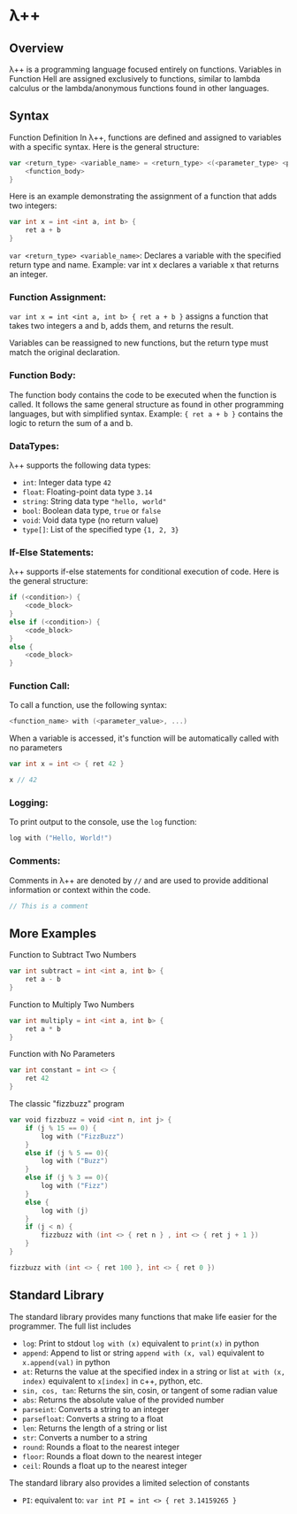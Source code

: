 # λ++
## Overview
λ++ is a programming language focused entirely on functions. Variables in Function Hell are assigned exclusively to functions, similar to lambda calculus or the lambda/anonymous functions found in other languages.

## Syntax
Function Definition
In λ++, functions are defined and assigned to variables with a specific syntax. Here is the general structure:

```go
var <return_type> <variable_name> = <return_type> <(<parameter_type> <parameter_name>, ...)> {
    <function_body>
}
```
Here is an example demonstrating the assignment of a function that adds two integers:

```go
var int x = int <int a, int b> { 
    ret a + b
}
```

`var <return_type> <variable_name>`: Declares a variable with the specified return type and name.
Example: var int x declares a variable x that returns an integer.

### Function Assignment:
`var int x = int <int a, int b> { ret a + b }` assigns a function that takes two integers a and b, adds them, and returns the result.

Variables can be reassigned to new functions, but the return type must match the original declaration.


### Function Body:

The function body contains the code to be executed when the function is called. It follows the same general structure as found in other programming languages, but with simplified syntax.
Example: `{ ret a + b }` contains the logic to return the sum of a and b.

### DataTypes:

λ++ supports the following data types:

- `int`: Integer data type `42`
- `float`: Floating-point data type `3.14`
- `string`: String data type `"hello, world"`
- `bool`: Boolean data type, `true` or `false`
- `void`: Void data type (no return value)
- `type[]`: List of the specified type `{1, 2, 3}`


### If-Else Statements:

λ++ supports if-else statements for conditional execution of code. Here is the general structure:

```go
if (<condition>) {
    <code_block>
}
else if (<condition>) {
    <code_block>
}
else {
    <code_block>
}
```

### Function Call:

To call a function, use the following syntax:

```go
<function_name> with (<parameter_value>, ...)
```

When a variable is accessed, it's function will be automatically called with no parameters

```go
var int x = int <> { ret 42 }

x // 42
```

### Logging:

To print output to the console, use the `log` function:

```go
log with ("Hello, World!")
```

### Comments:

Comments in λ++ are denoted by `//` and are used to provide additional information or context within the code.

```go
// This is a comment
```

## More Examples
Function to Subtract Two Numbers
```go
var int subtract = int <int a, int b> { 
    ret a - b
}
```
Function to Multiply Two Numbers
```go
var int multiply = int <int a, int b> { 
    ret a * b
}
```
Function with No Parameters
```go
var int constant = int <> { 
    ret 42
}
```

The classic "fizzbuzz" program

```go
var void fizzbuzz = void <int n, int j> {
    if (j % 15 == 0) {
        log with ("FizzBuzz")
    }
    else if (j % 5 == 0){
        log with ("Buzz")
    }
    else if (j % 3 == 0){
        log with ("Fizz")
    }
    else {
        log with (j)
    }
    if (j < n) {
        fizzbuzz with (int <> { ret n } , int <> { ret j + 1 })
    }
}

fizzbuzz with (int <> { ret 100 }, int <> { ret 0 })
```


## Standard Library

The standard library provides many functions that make life easier for the programmer. The full list includes

- `log`: Print to stdout `log with (x)` equivalent to `print(x)` in python
- `append`: Append to list or string `append with (x, val)` equivalent to `x.append(val)` in python
- `at`: Returns the value at the specified index in a string or list `at with (x, index)` equivalent to `x[index]` in c++, python, etc. 
- `sin, cos, tan`: Returns the sin, cosin, or tangent of some radian value
- `abs`: Returns the absolute value of the provided number
- `parseint`: Converts a string to an integer
- `parsefloat`: Converts a string to a float
- `len`: Returns the length of a string or list
- `str`: Converts a number to a string
- `round`: Rounds a float to the nearest integer
- `floor`: Rounds a float down to the nearest integer
- `ceil`: Rounds a float up to the nearest integer

The standard library also provides a limited selection of constants

- `PI`: equivalent to: `var int PI = int <> { ret 3.14159265 }`